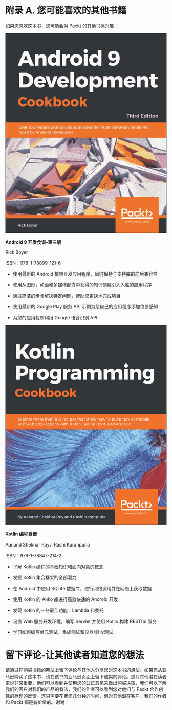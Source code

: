 # 附录 A. 您可能喜欢的其他书籍

如果您喜欢这本书，您可能会对 Packt 的其他书感兴趣：

![您可能喜欢的其他书籍](img/BackMatter1.jpg)

**Android 9 开发食谱-第三版**

Rick Boyer

ISBN：978-1-78899-121-6

+   使用最新的 Android 框架开发应用程序，同时保持与支持库的向后兼容性

+   使用从图形，动画和多媒体配方中获得的知识创建引人入胜的应用程序

+   通过简洁的步骤解决特定问题，帮助您更快地完成项目

+   使用最新的 Google Play 服务 API 示例为您自己的应用程序添加位置感知

+   为您的应用程序利用 Google 语音识别 API

![您可能喜欢的其他书籍](img/BackMatter2.jpg)

**Kotlin 编程食谱**

Aanand Shekhar Roy，Rashi Karanpuria

ISBN：978-1-78847-214-2

+   了解 Kotlin 编程的基础知识和面向对象的概念

+   发掘 Kotlin 集合框架的全部潜力

+   在 Android 中使用 SQLite 数据库，进行网络调用并在网络上获取数据

+   使用 Kotlin 的 Anko 库进行高效快速的 Android 开发

+   发现 Kotlin 的一些最佳功能：Lambda 和委托

+   设置 Web 服务开发环境，编写 Servlet 并使用 Kotlin 构建 RESTful 服务

+   学习如何编写单元测试，集成测试和仪器/验收测试

# 留下评论-让其他读者知道您的想法

请通过在购买书籍的网站上留下评论与其他人分享您对这本书的想法。如果您从亚马逊购买了这本书，请在该书的亚马逊页面上留下诚实的评论。这对其他潜在读者来说非常重要，他们可以看到并使用您的公正意见来做出购买决策，我们可以了解我们的客户对我们的产品的看法，我们的作者可以看到您对他们与 Packt 合作创建的标题的反馈。这只需要花费您几分钟的时间，但对其他潜在客户，我们的作者和 Packt 都是有价值的。谢谢！
